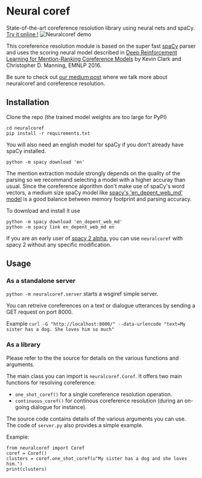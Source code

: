 # Neural coref

State-of-the-art coreference resolution library using neural nets and spaCy. [Try it online !](https://huggingface.co/coref/)
![Neuralcoref demo](https://huggingface.co/coref/assets/thumbnail-large.png)

This coreference resolution module is based on the super fast [spaCy](https://spacy.io/) parser and uses the scoring neural model described in [Deep Reinforcement Learning for Mention-Ranking Coreference Models](http://cs.stanford.edu/people/kevclark/resources/clark-manning-emnlp2016-deep.pdf) by Kevin Clark and Christopher D. Manning, EMNLP 2016.

Be sure to check out [our medium post](https://medium.com/huggingface/state-of-the-art-neural-coreference-resolution-for-chatbots-3302365dcf30) where we talk more about neuralcoref and coreference resolution.

## Installation
Clone the repo (the trained model weights are too large for PyPI)
````
cd neuralcoref
pip install -r requirements.txt
````


You will also need an english model for spaCy if you don't already have spaCy installed.
````
python -m spacy download 'en'
````

The mention extraction module strongly depends on the quality of the parsing so we recommand selecting a model with a higher accuray than usual.
Since the coreference algorithm don't make use of spaCy's word vectors, a medium size spaCy model like [spacy's 'en_depent_web_md' model](https://github.com/explosion/spacy-models/releases/en_depent_web_md-1.2.1) is a good balance between memory footprint and parsing accuracy.

To download and install it use
````
python -m spacy download 'en_depent_web_md'
python -m spacy link en_depent_web_md en
````

If you are an early user of [spacy 2 alpha](https://github.com/explosion/spaCy/releases/tag/v2.0.0-alpha), you can use `neuralcoref` with spacy 2 without any specific modification.

## Usage
### As a standalone server
`python -m neuralcoref.server` starts a wsgiref simple server.

You can retreive coreferences on a text or dialogue utterances by sending a GET request on port 8000.

Example
`curl -G "http://localhost:8000/" --data-urlencode "text=My sister has a dog. She loves him so much"`
### As a library
Please refer to the the source for details on the various functions and arguments.

The main class you can import is `neuralcoref.Coref`.
It offers two main functions for resolving coreference:
- `one_shot_coref()` for a single coreference resolution operation.
- `continuous_coref()` for continous coreference resolution (during an on-going dialogue for instance).

The source code contains details of the various arguments you can use. The code of `server.py` also provides a simple example.

Example:
````
from neuralcoref import Coref
coref = Coref()
clusters = coref.one_shot_coref(u"My sister has a dog and she loves him.")
print(clusters)
````

